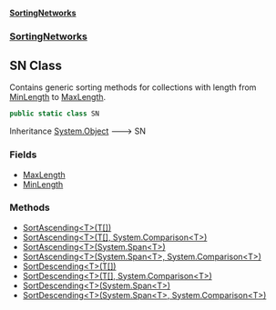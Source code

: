 #### [SortingNetworks](./index.md 'index')
### [SortingNetworks](./SortingNetworks.md 'SortingNetworks')
## SN Class
Contains generic sorting methods for collections with length from [MinLength](./SortingNetworks-SN-MinLength.md 'SortingNetworks.SN.MinLength') to [MaxLength](./SortingNetworks-SN-MaxLength.md 'SortingNetworks.SN.MaxLength').  
```csharp
public static class SN
```
Inheritance [System.Object](https://docs.microsoft.com/en-us/dotnet/api/System.Object 'System.Object') &#129106; SN  
### Fields
- [MaxLength](./SortingNetworks-SN-MaxLength.md 'SortingNetworks.SN.MaxLength')
- [MinLength](./SortingNetworks-SN-MinLength.md 'SortingNetworks.SN.MinLength')
### Methods
- [SortAscending&lt;T&gt;(T[])](./SortingNetworks-SN-SortAscending-T-(T--).md 'SortingNetworks.SN.SortAscending&lt;T&gt;(T[])')
- [SortAscending&lt;T&gt;(T[], System.Comparison&lt;T&gt;)](./SortingNetworks-SN-SortAscending-T-(T--_System-Comparison-T-).md 'SortingNetworks.SN.SortAscending&lt;T&gt;(T[], System.Comparison&lt;T&gt;)')
- [SortAscending&lt;T&gt;(System.Span&lt;T&gt;)](./SortingNetworks-SN-SortAscending-T-(System-Span-T-).md 'SortingNetworks.SN.SortAscending&lt;T&gt;(System.Span&lt;T&gt;)')
- [SortAscending&lt;T&gt;(System.Span&lt;T&gt;, System.Comparison&lt;T&gt;)](./SortingNetworks-SN-SortAscending-T-(System-Span-T-_System-Comparison-T-).md 'SortingNetworks.SN.SortAscending&lt;T&gt;(System.Span&lt;T&gt;, System.Comparison&lt;T&gt;)')
- [SortDescending&lt;T&gt;(T[])](./SortingNetworks-SN-SortDescending-T-(T--).md 'SortingNetworks.SN.SortDescending&lt;T&gt;(T[])')
- [SortDescending&lt;T&gt;(T[], System.Comparison&lt;T&gt;)](./SortingNetworks-SN-SortDescending-T-(T--_System-Comparison-T-).md 'SortingNetworks.SN.SortDescending&lt;T&gt;(T[], System.Comparison&lt;T&gt;)')
- [SortDescending&lt;T&gt;(System.Span&lt;T&gt;)](./SortingNetworks-SN-SortDescending-T-(System-Span-T-).md 'SortingNetworks.SN.SortDescending&lt;T&gt;(System.Span&lt;T&gt;)')
- [SortDescending&lt;T&gt;(System.Span&lt;T&gt;, System.Comparison&lt;T&gt;)](./SortingNetworks-SN-SortDescending-T-(System-Span-T-_System-Comparison-T-).md 'SortingNetworks.SN.SortDescending&lt;T&gt;(System.Span&lt;T&gt;, System.Comparison&lt;T&gt;)')
